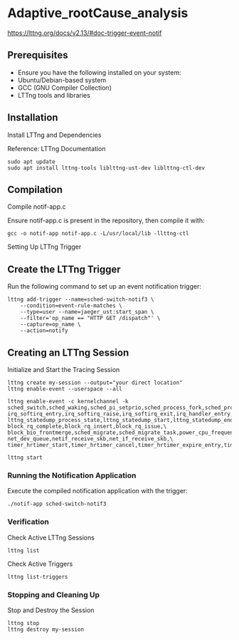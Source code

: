 # Adaptive_rootCause_analysis
https://lttng.org/docs/v2.13/#doc-trigger-event-notif
## Prerequisites

- Ensure you have the following installed on your system:
- Ubuntu/Debian-based system
- GCC (GNU Compiler Collection)
- LTTng tools and libraries

## Installation

Install LTTng and Dependencies

Reference: LTTng Documentation
```
sudo apt update
sudo apt install lttng-tools liblttng-ust-dev liblttng-ctl-dev
```
## Compilation

Compile notif-app.c

Ensure notif-app.c is present in the repository, then compile it with:
```
gcc -o notif-app notif-app.c -L/usr/local/lib -llttng-ctl
```
Setting Up LTTng Trigger

## Create the LTTng Trigger

Run the following command to set up an event notification trigger:
```
lttng add-trigger --name=sched-switch-notif3 \
    --condition=event-rule-matches \
    --type=user --name=jaeger_ust:start_span \
    --filter='op_name == "HTTP GET /dispatch"' \
    --capture=op_name \
    --action=notify
```
## Creating an LTTng Session

Initialize and Start the Tracing Session

```
lttng create my-session --output="your direct location"  
lttng enable-event --userspace --all

lttng enable-event -c kernelchannel -k sched_switch,sched_waking,sched_pi_setprio,sched_process_fork,sched_process_exit,sched_process_free,sched_wakeup,\
irq_softirq_entry,irq_softirq_raise,irq_softirq_exit,irq_handler_entry,irq_handler_exit,\
lttng_statedump_process_state,lttng_statedump_start,lttng_statedump_end,lttng_statedump_network_interface,lttng_statedump_block_device,\
block_rq_complete,block_rq_insert,block_rq_issue,\
block_bio_frontmerge,sched_migrate,sched_migrate_task,power_cpu_frequency,\
net_dev_queue,netif_receive_skb,net_if_receive_skb,\
timer_hrtimer_start,timer_hrtimer_cancel,timer_hrtimer_expire_entry,timer_hrtimer_expire_exit

lttng start
```

### Running the Notification Application

Execute the compiled notification application with the trigger:
```
./notif-app sched-switch-notif3
```
### Verification

Check Active LTTng Sessions
```
lttng list
```
Check Active Triggers
```
lttng list-triggers
```

### Stopping and Cleaning Up

Stop and Destroy the Session
```
lttng stop  
lttng destroy my-session
```
